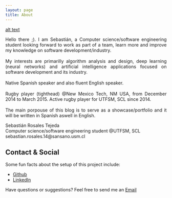 ```yaml
---
layout: page
title: About
---
```

 [alt text](/assets/profile.PNG)

<p align=justify>
Hello there ;). I am Sebastián, a Computer science/software engineering student looking forward to work as part of a team, learn more and improve my knowledge on software development/industry.<br/>

<br/>
My interests are primarilly algorithm analysis and design, deep learning (neural networks) and artificial intelligence applications focused on software development and its industry.<br/>

<br/>
Native Spanish speaker and also fluent English speaker.<br/>

<br/>
Rugby player (tighthead) @New Mexico Tech, NM USA, from December 2014 to March 2015. Active rugby player for UTFSM, SCL since 2014.<br/>

<br/>
The main porpouse of this blog is to serve as a showcase/portfolio and it will be written in Spanish aswell in English.<br/>
</p>

<p class="message" align=justify>
Sebastián Rosales Tejeda <br/>
Computer science/software engineering student @UTFSM, SCL<br/>
sebastian.rosales.14@sansano.usm.cl
</p>

## Contact & Social

Some fun facts about the setup of this project include:

- [Github](https://jekyllrb.com)
- [LinkedIn](https://pages.github.com)

Have questions or suggestions? Feel free to send me an [Email](mailto:sebastian.rosales.14@sansano.usm.cl)
